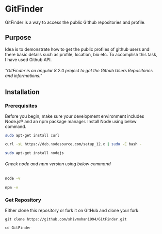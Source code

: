 # GitFinder

GitFinder is a way to access the public Github repositories and profile.

## Purpose
Idea is to demonstrate how to get the public profiles of github users and there basic details such as profile, location, bio etc. To accomplish this task, I have used Github API.

###### "GitFinder is an angular 8.2.0 project to get the Github Users Repositories and informations."

## Installation

### Prerequisites

Before you begin, make sure your development environment includes Node.js® and an npm package manager.
Install Node using below command.

```bash
sudo apt-get install curl

curl -sL https://deb.nodesource.com/setup_12.x | sudo -E bash -

sudo apt-get install nodejs
```
###### Check node and npm version using below command

```bash
node -v
 
npm -v
```
### Get Repository 

Either clone this repository or fork it on GitHub and clone your fork:


```git
git clone https://github.com/shivmohan1994/GitFinder.git

cd GitFinder
```
